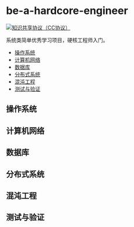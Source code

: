 # be-a-hardcore-engineer
[![知识共享协议（CC协议）](https://img.shields.io/badge/License-Creative%20Commons-DC3D24.svg)](https://creativecommons.org/licenses/by-nc-sa/4.0/deed.zh)

系统类简单优秀学习项目，硬核工程师入门。

- [操作系统](#操作系统)
- [计算机网络](#计算机网络)
- [数据库](#数据库)
- [分布式系统](#分布式系统)
- [混沌工程](#混沌工程)
- [测试与验证](#测试与验证)

## 操作系统
## 计算机网络
## 数据库
## 分布式系统
## 混沌工程
## 测试与验证
